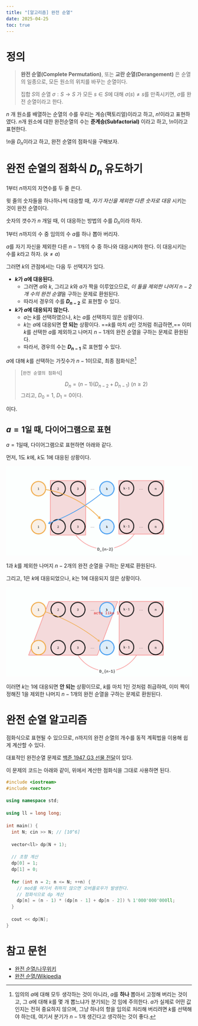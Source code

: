 ```yaml
---
title: "[알고리즘] 완전 순열"
date: 2025-04-25
toc: true
---
```


# 정의

> **완전 순열(Complete Permutation)**, 또는 **교란 순열(Derangement)** 은 순열의 일종으로, 모든 원소의 위치를 바꾸는 순열이다.
>   
> 집합 $S$의 순열 $\sigma: S \to S$ 가 모든 $s \in S$에 대해 $\sigma(s) \neq s$를 만족시키면, $\sigma$를 완전 순열이라고 한다.

$n$ 개 원소를 배열하는 순열의 수를 우리는 계승(팩토리얼)이라고 하고, $n!$이라고 표현하였다. $n$개 원소에 대한 완전순열의 수는 **준계승(Subfactorial)** 이라고 하고, $!n$이라고 표현한다.

$!n$을 $D_n$이라고 하고, 완전 순열의 점화식을 구해보자.

# 완전 순열의 점화식 $D_n$ 유도하기

1부터 $n$까지의 자연수를 두 줄 쓴다.

윗 줄의 숫자들을 하나하나씩 대응할 때, *자기 자신을 제외한 다른 숫자로 대응* 시키는 것이 완전 순열이다. 

숫자의 갯수가 $n$ 개일 때, 이 대응하는 방법의 수를 $D_n$이라 하자.

1부터 $n$까지의 수 중 임의의 수 $a$를 하나 뽑아 버리자.

$a$를 자기 자신을 제외한 다른 $n-1$개의 수 중 하나와 대응시켜야 한다. 이 대응시키는 수를 $k$라고 하자. $(k \neq a)$

그러면 $k$의 관점에서는 다음 두 선택지가 있다.
* **$k$가 $a$에 대응된다.**
  * 그러면 $a$와 $k$, 그리고 $k$와 $a$가 짝을 이루었으므로, *이 둘을 제외한 나머지 $n - 2$개 수의 완전 순열*을 구하는 문제로 환원된다.
  * 따라서 경우의 수를 **$D_{n-2}$** 로 표현할 수 있다.
* **$k$가 $a$에 대응되지 않는다.**
  * $a$는 $k$를 선택하였으나, $k$는 $a$를 선택하지 않은 상황이다. 
  * $k$는 $a$에 대응되면 **안 되는** 상황이다. ==$k$를 마치 $a$인 것처럼 취급하면,== 이미 $k$를 선택한 $a$를 제외하고 나머지 $n-1$개의 완전 순열을 구하는 문제로 환원된다.
  * 따라서, 경우의 수는 **$D_{n-1}$** 로 표현할 수 있다.

$a$에 대해 $k$를 선택하는 가짓수가 $n-1$이므로, 최종 점화식은[^1]

[^1]: 임의의 $a$에 대해 모두 생각하는 것이 아니라, $a$를 **하나** 뽑아서 고정해 버리는 것이고, 그 $a$에 대해 $k$를 몇 개 뽑느냐가 분기되는 것 임에 주의한다. $a$가 실제로 어떤 값인지는 전혀 중요하지 않으며, 그냥 하나의 항을 임의로 처리해 버리려면 $k$를 선택해야 하는데, 여기서 분기가 $n-1$개 생긴다고 생각하는 것이 좋다.

> [`완전 순열의 점화식`]
> 
> $$
> D_n = (n-1)(D_{n-2} + D_{n-1}) \ (n \geq 2)
> $$
> 그리고, $D_0 = 1$, $D_1 = 0$이다.

이다.

## $a=1$일 때, 다이어그램으로 표현

$a = 1$일때, 다이어그램으로 표현하면 아래와 같다.

먼저, $1$도 $k$에, $k$도 $1$에 대응된 상황이다.

![](./assets/00.png)

$1$과 $k$를 제외한 나머지 $n-2$개의 완전 순열을 구하는 문제로 환원된다.

그리고, $1$은 $k$에 대응되었으나, $k$는 $1$에 대응되지 않은 상황이다.

![](./assets/01.png)

이러면 $k$는 $1$에 대응되면 **안 되는** 상황이므로, $k$를 마치 $1$인 것처럼 취급하여, 이미 짝이 정해진 $1$을 제외한 나머지 $n-1$개의 완전 순열을 구하는 문제로 환원된다.

# 완전 순열 알고리즘

점화식으로 표현될 수 있으므로, $n$까지의 완전 순열의 개수를 동적 계획법을 이용해 쉽게 계산할 수 있다.

대표적인 완전순열 문제로 [백준 1947 G3 선물 전달](https://www.acmicpc.net/problem/1947)이 있다.

이 문제의 코드는 아래와 같이, 위에서 계산한 점화식을 그대로 사용하면 된다.

```cpp
#include <iostream>
#include <vector>

using namespace std;

using ll = long long;

int main() {
  int N; cin >> N; // [10^6]

  vector<ll> dp(N + 1);

  // 초항 계산
  dp[0] = 1; 
  dp[1] = 0;

  for (int n = 2; n <= N; ++n) {
    // mod를 여기서 취하지 않으면 오버플로우가 발생한다.
    // 점화식으로 dp 계산
    dp[n] = (n - 1) * (dp[n - 1] + dp[n - 2]) % 1'000'000'000ll;
  }

  cout << dp[N];
}
```

# 참고 문헌

- [완전 순열/나무위키](https://namu.wiki/w/%EC%99%84%EC%A0%84%20%EC%88%9C%EC%97%B4)
- [완전 순열/Wikipedia](https://ko.wikipedia.org/wiki/%EC%99%84%EC%A0%84%EC%88%9C%EC%97%B4)
